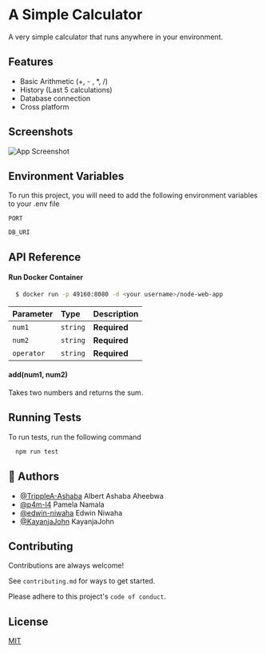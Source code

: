 # A Simple Calculator

A very simple calculator that runs anywhere in your environment.

## Features

-   Basic Arithmetic (+, - , \*, /)
-   History (Last 5 calculations)
-   Database connection
-   Cross platform

## Screenshots

![App Screenshot](https://via.placeholder.com/468x300?text=App+Screenshot+Here)

## Environment Variables

To run this project, you will need to add the following environment variables to your .env file

`PORT`

`DB_URI`

## API Reference

#### Run Docker Container

```bash
  $ docker run -p 49160:8080 -d <your username>/node-web-app
```

| Parameter  | Type     | Description  |
| :--------- | :------- | :----------- |
| `num1`     | `string` | **Required** |
| `num2`     | `string` | **Required** |
| `operator` | `string` | **Required** |

#### add(num1, num2)

Takes two numbers and returns the sum.

## Running Tests

To run tests, run the following command

```bash
  npm run test
```

## 🚀 Authors

-   [@TrippleA-Ashaba](https://www.github.com/octokatherine) Albert Ashaba Aheebwa
-   [@p4m-l4](https://github.com/p4m-l4) Pamela Namala
-   [@edwin-niwaha](https://github.com/edwin-niwaha) Edwin Niwaha
-   [@KayanjaJohn](https://github.com/KayanjaJohn) KayanjaJohn

## Contributing

Contributions are always welcome!

See `contributing.md` for ways to get started.

Please adhere to this project's `code of conduct`.

## License

[MIT](https://choosealicense.com/licenses/mit/)
